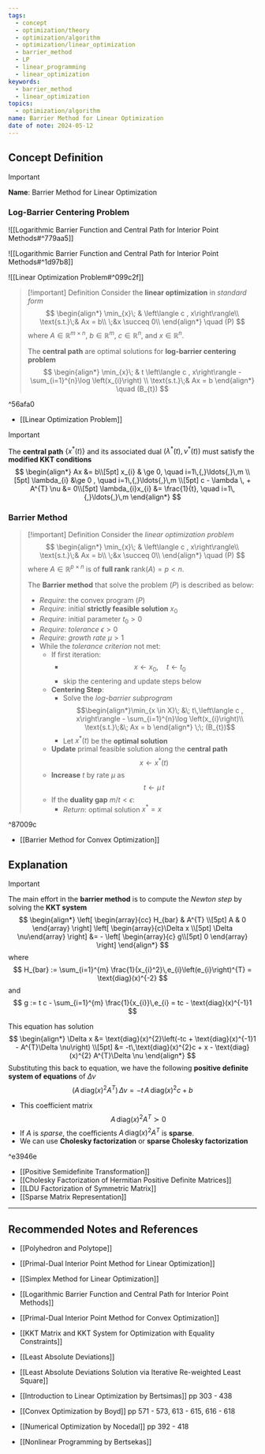 ```yaml
---
tags:
  - concept
  - optimization/theory
  - optimization/algorithm
  - optimization/linear_optimization
  - barrier_method
  - LP
  - linear_programming
  - linear_optimization
keywords:
  - barrier_method
  - linear_optimization
topics:
  - optimization/algorithm
name: Barrier Method for Linear Optimization
date of note: 2024-05-12
---
```


## Concept Definition

>[!important]
>**Name**: Barrier Method for Linear Optimization

### Log-Barrier Centering Problem

![[Logarithmic Barrier Function and Central Path for Interior Point Methods#^779aa5]]

![[Logarithmic Barrier Function and Central Path for Interior Point Methods#^1d97b8]]

![[Linear Optimization Problem#^099c2f]]

>[!important] Definition
>Consider the **linear optimization** in *standard form*
>$$
>\begin{align*}
>\min_{x}\; & \left\langle c ,  x\right\rangle\\
>\text{s.t.}\;& Ax = b\\
>\;&x \succeq 0\\
\end{align*}
>\quad (P)
>$$
>where $A\in \mathbb{R}^{m\times n}$, $b\in \mathbb{R}^{m}$,  $c\in \mathbb{R}^{n}$, and $x\in \mathbb{R}^{n}$.
>
>The **central path** are optimal solutions for **log-barrier centering problem**
>$$
>\begin{align*}
>\min_{x}\; & t \left\langle c ,  x\right\rangle - \sum_{i=1}^{n}\log \left(x_{i}\right) \\
>\text{s.t.}\;& Ax = b
\end{align*}
>\quad (B_{t})
>$$

^56afa0

- [[Linear Optimization Problem]]

>[!important]
>The **central path** $\{x^{*}(t)\}$ and  its associated dual $(\lambda^{*}(t), \nu^{*}(t))$ must satisfy the **modified KKT conditions**
>$$
>\begin{align*}
> Ax &= b\\[5pt]
> x_{i} & \ge 0, \quad i=1\,{,}\ldots{,}\,m \\[5pt]
> \lambda_{i} &\ge 0 , \quad i=1\,{,}\ldots{,}\,m \\[5pt]
> c - \lambda \, + A^{T} \nu &= 0\\[5pt]
> \lambda_{i}x_{i} &= \frac{1}{t}, \quad i=1\,{,}\ldots{,}\,m
>\end{align*}
>$$

### Barrier Method

>[!important] Definition
>Consider the *linear optimization problem*
>$$
>\begin{align*}
>\min_{x}\; & \left\langle c ,  x\right\rangle\\
>\text{s.t.}\;& Ax = b\\
>\;&x \succeq 0\\
\end{align*}
>\quad (P)
>$$
>where $A \in \mathbb{R}^{p \times n}$ is of **full rank** $\text{rank}(A) = p < n.$
>
>The **Barrier method** that solve the problem $(P)$ is described as below:
>- *Require*: the convex program $(P)$
>- *Require*: initial **strictly feasible solution** $x_{0}$
>- *Require*: initial parameter $t_{0} >0$
>- *Require*: *tolerance* $\epsilon >0$
>- *Require*: *growth rate* $\mu >1$
>- While the *tolerance criterion* not met:
>	- If first iteration:
>		- $$x \leftarrow x_{0}, \quad t\leftarrow t_{0}$$
>		- skip the centering and update steps below
>	- **Centering Step**:
>		- Solve the *log-barrier subprogram* $$\begin{align*}\min_{x \in X}\; &\; t\,\left\langle c ,  x\right\rangle - \sum_{i=1}^{n}\log \left(x_{i}\right)\\ \text{s.t.}\;&\; Ax  = b \end{align*} \;\; (B_{t})$$ 
>		- Let $x^{*}(t)$ be the **optimal solution**
>	- **Update** primal feasible solution along the **central path** $$x \leftarrow x^{*}(t)$$
>	- **Increase** $t$ by rate $\mu$ as $$t \leftarrow \mu\,t$$
>	- If the **duality gap** $m / t < \epsilon$:
>		- *Return*: optimal solution $x^{*} = x$

^87009c


- [[Barrier Method for Convex Optimization]]

## Explanation

>[!important]
>The main effort in the **barrier method** is to compute the *Newton step* by solving the **KKT system**
>$$
>\begin{align*}
>\left[ \begin{array}{cc}
> H_{bar} & A^{T} \\[5pt] 
> A & 0
>\end{array} \right] \left[ \begin{array}{c}\Delta x \\[5pt] \Delta \nu\end{array} \right]  &= - \left[ \begin{array}{c} g\\[5pt] 0 \end{array} \right] 
>\end{align*}
>$$
>where
>$$
>H_{bar} := \sum_{i=1}^{m} \frac{1}{x_{i}^2}\,e_{i}\left(e_{i}\right)^{T} = \text{diag}(x)^{-2}
>$$
>and
>$$
>g := t c - \sum_{i=1}^{m} \frac{1}{x_{i}}\,e_{i} = tc - \text{diag}(x)^{-1}1
>$$
>
>This equation has solution
>$$
>\begin{align*}
>\Delta x &= \text{diag}(x)^{2}\left(-tc + \text{diag}(x)^{-1}1 - A^{T}\Delta \nu\right) \\[5pt]
>&= -t\,\text{diag}(x)^{2}c + x -  \text{diag}(x)^{2} A^{T}\Delta \nu
>\end{align*}
>$$
>Substituting this back to equation, we have the following **positive definite system of equations** of $\Delta \nu$
>$$
>(A\,\text{diag}(x)^2A^{T})\, \Delta \nu = -t\,A\,\text{diag}(x)^{2}c + b
>$$
>- This coefficient matrix $$A\,\text{diag}(x)^2A^{T} \succ 0$$
>- If $A$ is *sparse*, the coefficients $A\,\text{diag}(x)^2A^{T}$ is **sparse**. 
>- We can use **Cholesky factorization** or **sparse Cholesky factorization**

^e3946e

- [[Positive Semidefinite Transformation]]
- [[Cholesky Factorization of Hermitian Positive Definite Matrices]]
- [[LDU Factorization of Symmetric Matrix]]
- [[Sparse Matrix Representation]]




-----------
##  Recommended Notes and References



- [[Polyhedron and Polytope]]


- [[Primal-Dual Interior Point Method for Linear Optimization]]
- [[Simplex Method for Linear Optimization]]
- [[Logarithmic Barrier Function and Central Path for Interior Point Methods]]

- [[Primal-Dual Interior Point Method for Convex Optimization]]
- [[KKT Matrix and KKT System for Optimization with Equality Constraints]]

- [[Least Absolute Deviations]]
- [[Least Absolute Deviations Solution via Iterative Re-weighted Least Square]]

- [[Introduction to Linear Optimization by Bertsimas]] pp 303 - 438
- [[Convex Optimization by Boyd]] pp 571 - 573, 613 - 615, 616 - 618
- [[Numerical Optimization by Nocedal]] pp 392 - 418
- [[Nonlinear Programming by Bertsekas]]
